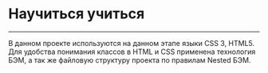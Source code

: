 # Научиться учиться
------
В данном проекте используются на данном  этапе языки CSS 3, HTML5. Для удобства понимания классов в HTML и CSS  применена технология БЭМ, а так же  файловую структуру проекта по правилам Nested БЭМ.

